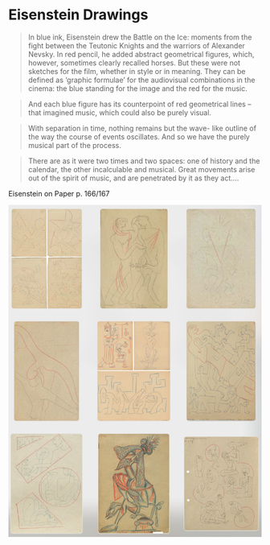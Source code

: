 # Eisenstein Drawings

> In blue ink, Eisenstein drew the Battle on the Ice: moments from the fight between the Teutonic Knights and the warriors of Alexander Nevsky. In red pencil, he added abstract geometrical figures, which, however, sometimes clearly recalled horses. But these were not sketches for the film, whether in style or in meaning. They can be defined as ‘graphic formulae’ for the audiovisual combinations in the cinema: the blue standing for the image and the red for the music.

> And each blue figure has its counterpoint of red geometrical lines – that imagined music, which could also be purely visual.

> With separation in time, nothing remains but the wave- like outline of the way the course of events oscillates. And so we have the purely musical part of the process.

> There are as it were two times and two spaces: one of history and the calendar, the other incalculable and musical. Great movements arise out of the spirit of music, and are penetrated by it as they act....

Eisenstein on Paper p. 166/167

<img src="./summary.jpg">
